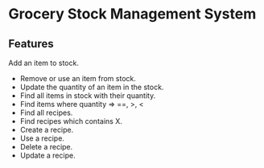 # Grocery Stock Management System

## Features

Add an item to stock. 

- Remove or use an item from stock. 
- Update the quantity of an item in the stock. 
- Find all items in stock with their quantity. 
- Find items where quantity => ==, >, <
- Find all recipes. 
- Find recipes which contains X. 
- Create a recipe. 
- Use a recipe. 
- Delete a recipe. 
- Update a recipe. 